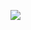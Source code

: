 ![]([.](https://github.com/ischansgithub/wx-jewels/blob/master/)https://github.com/ischansgithub/wx-jewels/blob/master/pic.png)
